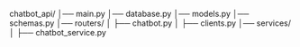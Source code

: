 chatbot_api/
│── main.py
│── database.py
│── models.py
│── schemas.py
│── routers/
│   ├── chatbot.py
│   ├── clients.py
│── services/
│   ├── chatbot_service.py
